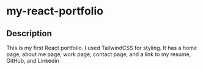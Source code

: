 # my-react-portfolio

## Description
This is my first React portfolio. I used TailwindCSS for styling. It has a home page, about me page, work page, contact page, and a link to my resume, GitHub, and Linkedin